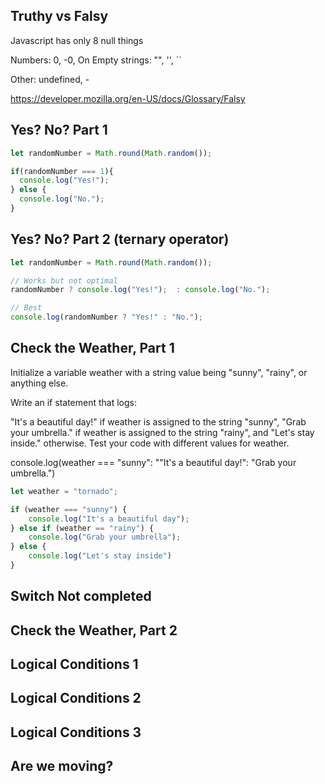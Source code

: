 ## Truthy vs Falsy	

Javascript has only 8 null things 

Numbers: 0, -0, On 
Empty strings: "", '', \`\`

Other: undefined, -

https://developer.mozilla.org/en-US/docs/Glossary/Falsy

## Yes? No? Part 1

```javascript
let randomNumber = Math.round(Math.random());

if(randomNumber === 1){
  console.log("Yes!");
} else {
  console.log("No.");
}
```

## Yes? No? Part 2 (ternary operator)

```javascript
let randomNumber = Math.round(Math.random());

// Works but not optimal 
randomNumber ? console.log("Yes!");  : console.log("No.");

// Best 
console.log(randomNumber ? "Yes!" : "No.");
```

## Check the Weather, Part 1
Initialize a variable weather with a string value being "sunny", "rainy", or anything else.

Write an if statement that logs:

"It's a beautiful day!" if weather is assigned to the string "sunny",
"Grab your umbrella." if weather is assigned to the string "rainy", and
"Let's stay inside." otherwise.
Test your code with different values for weather.


console.log(weather === "sunny": ""It's a beautiful day!": "Grab your umbrella.")

```javascript
let weather = "tornado";

if (weather === "sunny") {
    console.log("It's a beautiful day");
} else if (weather == "rainy") {
    console.log("Grab your umbrella");
} else {
    console.log("Let's stay inside")
}

```

## Switch	Not completed
## Check the Weather, Part 2
## Logical Conditions 1
## Logical Conditions 2
## Logical Conditions 3	
## Are we moving?	
